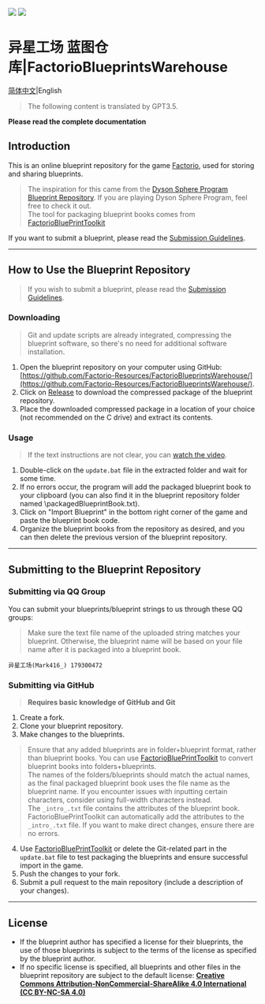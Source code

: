 ![](https://img.shields.io/github/languages/code-size/Factorio-Resources/FactorioBlueprintsWarehouse?style=for-the-badge)
![](https://img.shields.io/github/last-commit/Factorio-Resources/FactorioBlueprintsWarehouse?style=for-the-badge)
# 异星工场 蓝图仓库|FactorioBlueprintsWarehouse
[简体中文](./README.md)|English
>The following content is translated by GPT3.5.

**Please read the complete documentation**
## Introduction
This is an online blueprint repository for the game [Factorio](https://www.factorio.com/), used for storing and sharing blueprints.  
> The inspiration for this came from the [Dyson Sphere Program Blueprint Repository](https://github.com/DSPBluePrints/FactoryBluePrints/). If you are playing Dyson Sphere Program, feel free to check it out.  
> The tool for packaging blueprint books comes from [FactorioBluePrintToolkit](https://github.com/Factorio-Resources/FactorioBluePrintToolkit/)  

If you want to submit a blueprint, please read the [Submission Guidelines](#submitting-to-the-blueprint-repository).

***
## How to Use the Blueprint Repository
> If you wish to submit a blueprint, please read the [Submission Guidelines](#submitting-to-the-blueprint-repository).

### Downloading
> Git and update scripts are already integrated, compressing the blueprint software, so there's no need for additional software installation.

1. Open the blueprint repository on your computer using GitHub: [https://github.com/Factorio-Resources/FactorioBlueprintsWarehouse/](https://github.com/Factorio-Resources/FactorioBlueprintsWarehouse/).
2. Click on [Release](https://github.com/Factorio-Resources/FactorioBlueprintsWarehouse/releases/latest) to download the compressed package of the blueprint repository.
3. Place the downloaded compressed package in a location of your choice (not recommended on the C drive) and extract its contents.

### Usage
> If the text instructions are not clear, you can [watch the video](https://www.bilibili.com/video/BV17m4y1E7tX/).
1. Double-click on the `update.bat` file in the extracted folder and wait for some time.  
2. If no errors occur, the program will add the packaged blueprint book to your clipboard (you can also find it in the blueprint repository folder named \packagedBlueprintBook.txt).  
3. Click on "Import Blueprint" in the bottom right corner of the game and paste the blueprint book code.    
4. Organize the blueprint books from the repository as desired, and you can then delete the previous version of the blueprint repository.  
***
## Submitting to the Blueprint Repository

### Submitting via QQ Group
You can submit your blueprints/blueprint strings to us through these QQ groups:  
> Make sure the text file name of the uploaded string matches your blueprint. Otherwise, the blueprint name will be based on your file name after it is packaged into a blueprint book.
```
异星工场(Mark416_) 179300472  
```

### Submitting via GitHub
> **Requires basic knowledge of GitHub and Git**  

1. Create a fork.  
2. Clone your blueprint repository.  
3. Make changes to the blueprints.
> Ensure that any added blueprints are in folder+blueprint format, rather than blueprint books. You can use [FactorioBluePrintToolkit](https://github.com/Factorio-Resources/FactorioBluePrintToolkit/) to convert blueprint books into folders+blueprints.  
> The names of the folders/blueprints should match the actual names, as the final packaged blueprint book uses the file name as the blueprint name. If you encounter issues with inputting certain characters, consider using full-width characters instead.  
> The `_intro_.txt` file contains the attributes of the blueprint book. FactorioBluePrintToolkit can automatically add the attributes to the `_intro_.txt` file. If you want to make direct changes, ensure there are no errors.

4. Use [FactorioBluePrintToolkit](https://github.com/Factorio-Resources/FactorioBluePrintToolkit/) or delete the Git-related part in the `update.bat` file to test packaging the blueprints and ensure successful import in the game.  
5. Push the changes to your fork.  
6. Submit a pull request to the main repository (include a description of your changes).  
*** 
## License
* If the blueprint author has specified a license for their blueprints, the use of those blueprints is subject to the terms of the license as specified by the blueprint author.  
* If no specific license is specified, all blueprints and other files in the blueprint repository are subject to the default license: [**Creative Commons Attribution-NonCommercial-ShareAlike 4.0 International (CC BY-NC-SA 4.0)**](https://creativecommons.org/licenses/by-nc-sa/4.0/)  
